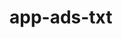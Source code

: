 # app-ads-txt
<meta name="google-site-verification" content="fjxwC6Da5RUxNkgsPyHhmimq508ZfL9wXwjHZDcebiE" />
